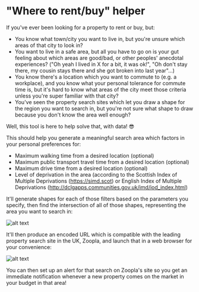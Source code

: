 # "Where to rent/buy" helper

If you've ever been looking for a property to rent or buy, but:
- You know what town/city you want to live in, but you're unsure which areas of that city to look in?
- You want to live in a safe area, but all you have to go on is your gut feeling about which areas are good/bad, or other peoples' anecdotal experiences? ("Oh yeah I lived in X for a bit, it was ok!", "Oh don't stay there, my cousin stays there and she got broken into last year"...)
- You know there's a location which you want to commute to (e.g. a workplace), and you know what your personal tolerance for commute time is, but it's hard to know what areas of the city meet those criteria unless you're super familiar with that city?
- You've seen the property search sites which let you draw a shape for the region you want to search in, but you're not sure what shape to draw because you don't know the area well enough?

Well, this tool is here to help solve that, with data! 😎

This should help you generate a meaningful search area which factors in your personal preferences for:

- Maximum walking time from a desired location (optional)
- Maximum public transport travel time from a desired location (optional)
- Maximum drive time from a desired location (optional)
- Level of deprivation in the area (according to the Scottish Index of Multiple Deprivations (https://simd.scot) or English Index of Multiple Deprivations (http://dclgapps.communities.gov.uk/imd/iod_index.html)

It'll generate shapes for each of those filters based on the parameters you specify, then find the intersection of all of those shapes, representing the area you want to search in:

![alt text](https://raw.githubusercontent.com/beveradb/home-hunting-assistance/master/screenshots/polygon-debugging.png "Debug Output")

It'll then produce an encoded URL which is compatible with the leading property search site in the UK, Zoopla, and launch that in a web browser for your convenience:

![alt text](https://github.com/beveradb/home-hunting-assistance/blob/master/screenshots/end-result-zoopla.png?raw=true "Zoopla Output")

You can then set up an alert for that search on Zoopla's site so you get an immediate notification whenever a new property comes on the market in your budget in that area! 
